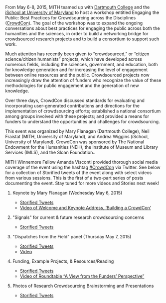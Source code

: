 From May 6-8, 2015, MITH teamed up with [Dartmouth College](http://film-media.dartmouth.edu/) and the [iSchool at University of Maryland](http://ischool.umd.edu/) to host a workshop entitled Engaging the Public: Best Practices for Crowdsourcing across the Disciplines ([CrowdCon](http://www.crowdconsortium.org/)). The goal of the workshop was to expand the ongoing conversations about best practices for engaging the public across both the humanities and the sciences, in order to build a networking bridge for crowdsourced research projects and to build a consortium to support such work.

Much attention has recently been given to ​“crowdsourced,” or “citizen science/citizen humanists” projects, which have developed across numerous fields, including the sciences, government, and education, both for knowledge generation and for increasing the level of engagement between online resources and the public. Crowdsourced projects now increasingly draw the attention of funders who recognize the value of these methodologies for public engagement and the generation of new knowledge.

Over three days, CrowdCon discussed standards for evaluating and incorporating user-generated contributions and directions for the implementation of crowdsourcing efforts; established a national consortium among groups involved with these projects; and provided a means for funders to understand the opportunities and challenges for crowdsourcing.

This event was organized by Mary Flanagan (Dartmouth College), Neil Fraistat (MITH, University of Maryland), and Andrea Wiggins (iSchool, University of Maryland). CrowdCon was sponsored by The National Endowment for the Humanities (NEH), the Institute of Museum and Library Services (IMLS), and the Sloan Foundation..

MITH Winnemore Fellow Amanda Visconti provided thorough social media coverage of the event using the hashtag [#CrowdCon](https://twitter.com/#!/search?q=%23CrowdCon) via Twitter. See below for a collection of Storified tweets of the event along with select videos from various sessions. This is the first of a two-part series of posts documenting the event. Stay tuned for more videos and Stories next week!

1. Keynote by Mary Flanagan (Wednesday May 6, 2015)

   - [Storified Tweets](https://storify.com/literature_geek/crowdcon-keynote-by-mary-flanagan)
   - [Video of Welcome and Keynote Address, ‘Building a CrowdCon’](https://vimeo.com/groups/312209/videos/127952177)

2. "Signals" for current & future research crowdsourcing concerns

   - [Storified Tweets](https://storify.com/literature_geek/crowdcon-signals-for-current-future-research-crowd)

3. "Dispatches from the Field" panel (Thursday May 7, 2015)

   - [Storified Tweets](https://storify.com/literature_geek/crowdcon-5554cfda44e520a76958ae28)
   - [Video](https://vimeo.com/groups/312209/videos/127952178)

4. Funding, Example Projects, & Resources/Reading

   - [Storified Tweets](https://storify.com/literature_geek/crowdcon-funding-resources)
   - [Video of Roundtable “A View from the Funders’ Perspective”](https://vimeo.com/groups/312209/videos/127952179)

5. Photos of Research Crowdsourcing Brainstorming and Presentations

   - [Storified Tweets](https://storify.com/literature_geek/crowdcon-crowdsourcing)